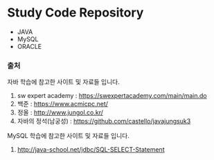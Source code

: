 # Study Code Repository 

- JAVA
- MySQL
- ORACLE

### 출처

자바 학습에 참고한 사이트 및 자료들 입니다. 

1. sw expert academy : https://swexpertacademy.com/main/main.do
2. 백준 : https://www.acmicpc.net/
3. 정올 : http://www.jungol.co.kr/
4. 자바의 정석(남궁성) : https://github.com/castello/javajungsuk3

MySQL 학습에 참고한 사이트 및 자료들 입니다.

1. http://java-school.net/jdbc/SQL-SELECT-Statement
